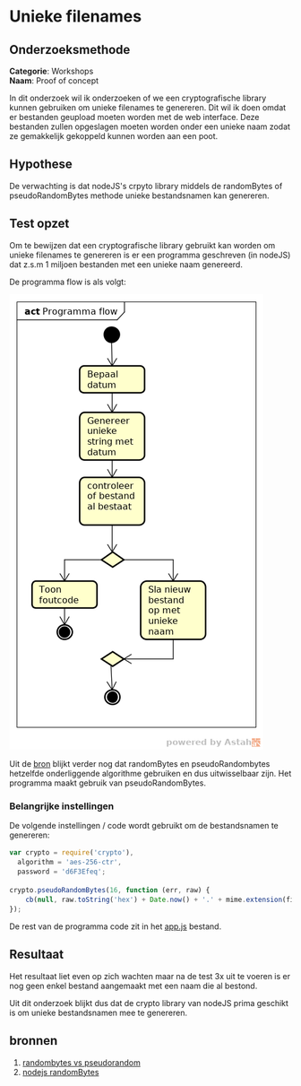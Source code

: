 # Unieke filenames

## Onderzoeksmethode

**Categorie**: Workshops <br />
**Naam**: Proof of concept

In dit onderzoek wil ik onderzoeken of we een cryptografische library kunnen gebruiken om unieke filenames te genereren. Dit wil ik doen omdat er bestanden geupload moeten worden met de web interface. Deze bestanden zullen opgeslagen moeten worden onder een unieke naam zodat ze gemakkelijk gekoppeld kunnen worden aan een poot.

## Hypothese

De verwachting is dat nodeJS's crpyto library middels de randomBytes of pseudoRandomBytes methode unieke bestandsnamen kan genereren.

## Test opzet

Om te bewijzen dat een cryptografische library gebruikt kan worden om unieke filenames te genereren is er een programma geschreven (in nodeJS) dat z.s.m 1 miljoen bestanden met een unieke naam genereerd.

De programma flow is als volgt:

![programma_flow](./programma_flow.png)

Uit de [bron](https://stackoverflow.com/questions/18130254/randombytes-vs-pseudorandombytes) blijkt verder nog dat randomBytes en pseudoRandombytes hetzelfde onderliggende algorithme gebruiken en dus uitwisselbaar zijn. Het programma maakt gebruik van pseudoRandomBytes.

### Belangrijke instellingen

De volgende instellingen / code wordt gebruikt om de bestandsnamen te genereren:

``` js
var crypto = require('crypto'),
  algorithm = 'aes-256-ctr',
  password = 'd6F3Efeq';

crypto.pseudoRandomBytes(16, function (err, raw) {
    cb(null, raw.toString('hex') + Date.now() + '.' + mime.extension(file.mimetype));
});
```

De rest van de programma code zit in het [app.js](app.js) bestand.

## Resultaat
Het resultaat liet even op zich wachten maar na de test 3x uit te voeren is er nog geen enkel bestand aangemaakt met een naam die al bestond.

Uit dit onderzoek blijkt dus dat de crypto library van nodeJS prima geschikt is om unieke bestandsnamen mee te genereren.

## bronnen
1. [randombytes vs pseudorandom](https://stackoverflow.com/questions/18130254/randombytes-vs-pseudorandombytes)
2. [nodejs randomBytes](https://nodejs.org/api/crypto.html#crypto_crypto_randombytes_size_callback)
